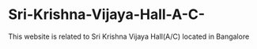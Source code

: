 # Sri-Krishna-Vijaya-Hall-A-C-
This website is related to Sri Krishna Vijaya Hall(A/C) located in Bangalore
